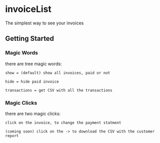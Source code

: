 # invoiceList

The simplest way to see your invoices

## Getting Started

### Magic Words

there are tree magic words:
```
show = (default) show all invoices, paid or not
```
```
hide = hide paid invoice
```
```
transactions = get CSV with all the transactions
```

### Magic Clicks

there are two magic clicks:
```
click on the invoice, to change the payment statment
```
```
(coming soon) click on the -> to download the CSV with the customer report
```
